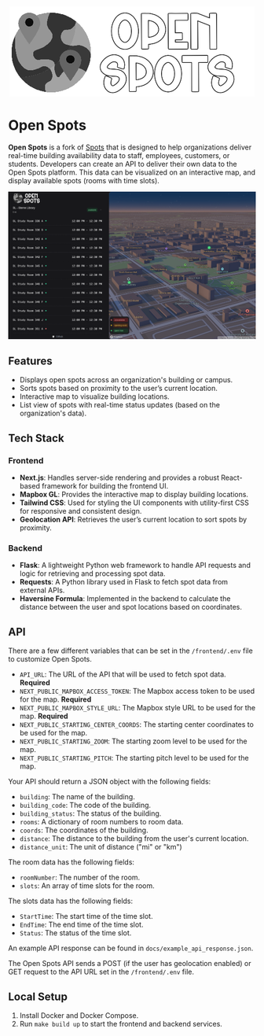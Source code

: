 <p align="center">
  <img src="https://github.com/jaypyles/open-spots/blob/master/frontend/public/logo.png?raw=true" alt="Open Spots Logo"/>
</p>


# Open Spots

**Open Spots** is a fork of [Spots](https://github.com/notAkki/spots) that is designed to help organizations deliver real-time building availability data to staff, employees, customers, or students. Developers can create an API to deliver their own data to the Open Spots platform. This data can be visualized on an interactive map, and display available spots (rooms with time slots).

![alt text](/docs/spots.png)

## Features

-   Displays open spots across an organization's building or campus.
-   Sorts spots based on proximity to the user’s current location.
-   Interactive map to visualize building locations.
-   List view of spots with real-time status updates (based on the organization's data).

## Tech Stack

### Frontend

-   **Next.js**: Handles server-side rendering and provides a robust React-based framework for building the frontend UI.
-   **Mapbox GL**: Provides the interactive map to display building locations.
-   **Tailwind CSS**: Used for styling the UI components with utility-first CSS for responsive and consistent design.
-   **Geolocation API**: Retrieves the user’s current location to sort spots by proximity.

### Backend

-   **Flask**: A lightweight Python web framework to handle API requests and logic for retrieving and processing spot data.
-   **Requests**: A Python library used in Flask to fetch spot data from external APIs.
-   **Haversine Formula**: Implemented in the backend to calculate the distance between the user and spot locations based on coordinates.


## API

There are a few different variables that can be set in the `/frontend/.env` file to customize Open Spots.

-   `API_URL`: The URL of the API that will be used to fetch spot data. **Required**
-   `NEXT_PUBLIC_MAPBOX_ACCESS_TOKEN`: The Mapbox access token to be used for the map. **Required**
-   `NEXT_PUBLIC_MAPBOX_STYLE_URL`: The Mapbox style URL to be used for the map. **Required**
-   `NEXT_PUBLIC_STARTING_CENTER_COORDS`: The starting center coordinates to be used for the map. 
-   `NEXT_PUBLIC_STARTING_ZOOM`: The starting zoom level to be used for the map. 
-   `NEXT_PUBLIC_STARTING_PITCH`: The starting pitch level to be used for the map.

Your API should return a JSON object with the following fields:

-   `building`: The name of the building.
-   `building_code`: The code of the building.
-   `building_status`: The status of the building.
-   `rooms`: A dictionary of room numbers to room data.
-   `coords`: The coordinates of the building.
-   `distance`: The distance to the building from the user's current location.
-   `distance_unit`: The unit of distance ("mi" or "km")

The room data has the following fields:

-   `roomNumber`: The number of the room.
-   `slots`: An array of time slots for the room.

The slots data has the following fields:

-   `StartTime`: The start time of the time slot.
-   `EndTime`: The end time of the time slot.
-   `Status`: The status of the time slot.  

An example API response can be found in `docs/example_api_response.json`.

The Open Spots API sends a POST (if the user has geolocation enabled) or GET request to the API URL set in the `/frontend/.env` file.

## Local Setup

1. Install Docker and Docker Compose.
2. Run `make build up` to start the frontend and backend services.
